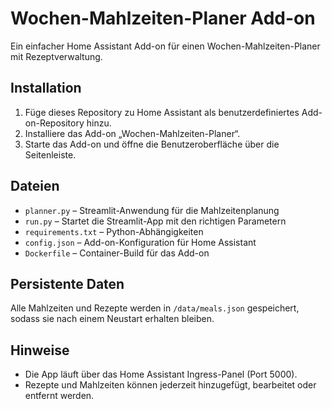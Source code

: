 # Wochen-Mahlzeiten-Planer Add-on

Ein einfacher Home Assistant Add-on für einen Wochen-Mahlzeiten-Planer mit Rezeptverwaltung.

## Installation

1. Füge dieses Repository zu Home Assistant als benutzerdefiniertes Add-on-Repository hinzu.
2. Installiere das Add-on „Wochen-Mahlzeiten-Planer“.
3. Starte das Add-on und öffne die Benutzeroberfläche über die Seitenleiste.

## Dateien

- `planner.py` – Streamlit-Anwendung für die Mahlzeitenplanung
- `run.py` – Startet die Streamlit-App mit den richtigen Parametern
- `requirements.txt` – Python-Abhängigkeiten
- `config.json` – Add-on-Konfiguration für Home Assistant
- `Dockerfile` – Container-Build für das Add-on

## Persistente Daten

Alle Mahlzeiten und Rezepte werden in `/data/meals.json` gespeichert, sodass sie nach einem Neustart erhalten bleiben.

## Hinweise

- Die App läuft über das Home Assistant Ingress-Panel (Port 5000).
- Rezepte und Mahlzeiten können jederzeit hinzugefügt, bearbeitet oder entfernt werden.
